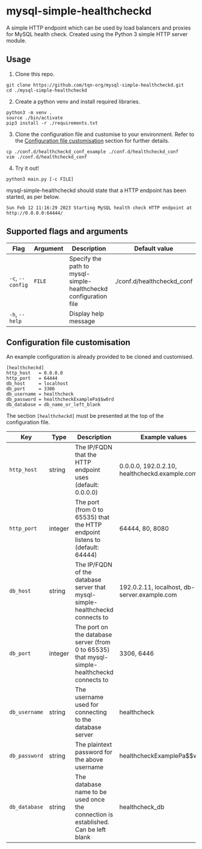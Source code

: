 # mysql-simple-healthcheckd

A simple HTTP endpoint which can be used by load balancers and proxies for MySQL health check. Created using the Python 3 simple HTTP server module.

## Usage

1. Clone this repo.

```
git clone https://github.com/tqn-org/mysql-simple-healthcheckd.git
cd ./mysql-simple-healthcheckd
```

2. Create a python venv and install required libraries.

```
python3 -m venv .
source ./bin/activate
pip3 install -r ./requirements.txt
```

3. Clone the configuration file and customise to your environment. Refer to the [Configuration file customisation](#configuration-file-customisation) section for further details.

```
cp ./conf.d/healthcheckd_conf_example ./conf.d/healthcheckd_conf
vim ./conf.d/healthcheckd_conf
```

4. Try it out!

```
python3 main.py [-c FILE]
```

mysql-simple-healthcheckd should state that a HTTP endpoint has been started, as per below.

```
Sun Feb 12 11:16:29 2023 Starting MySQL health check HTTP endpoint at http://0.0.0.0:64444/
```

## Supported flags and arguments

| Flag | Argument | Description | Default value |
|-|-|-|-|
| `-c`, `--config` | `FILE` | Specify the path to mysql-simple-healthcheckd configuration file | ./conf.d/healthcheckd_conf |
| `-h`, `--help` | | Display help message | |

## Configuration file customisation

An example configuration is already provided to be cloned and customised.

```
[healthcheckd]
http_host   = 0.0.0.0
http_port   = 64444
db_host     = localhost
db_port     = 3306
db_username = healthcheck
db_password = healthcheckExamplePa$$w0rd
db_database = db_name_or_left_blank
```

The section `[healthcheckd]` must be presented at the top of the configuration file.

| Key | Type | Description | Example values |
|-|-|-|-|
| `http_host` | string | The IP/FQDN that the HTTP endpoint uses (default: 0.0.0.0) | 0.0.0.0, 192.0.2.10, healthcheckd.example.com |
| `http_port` | integer | The port (from 0 to 65535) that the HTTP endpoint listens to (default: 64444) | 64444, 80, 8080 |
| `db_host` | string | The IP/FQDN of the database server that mysql-simple-healthcheckd connects to | 192.0.2.11, localhost, db-server.example.com |
| `db_port` | integer | The port on the database server (from 0 to 65535) that mysql-simple-healthcheckd connects to | 3306, 6446 |
| `db_username` | string | The username used for connecting to the database server | healthcheck |
| `db_password` | string | The plaintext password for the above username | healthcheckExamplePa$$w0rd |
| `db_database` | string | The database name to be used once the connection is established. Can be left blank | healthcheck_db |